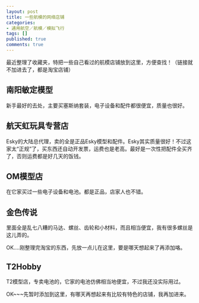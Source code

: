 ```yaml
---
layout: post
title: 一些航模的网络店铺
categories:
- 通用航空／航模／模拟飞行
tags: []
published: true
comments: true
---
```

<p>最近整理了收藏夹，特把一些自己看过的航模店铺放到这里，方便查找！（链接就不加进去了，都是淘宝店铺）
<h2>南阳敏定模型</h2>
新手最好的去处，主要买塞斯纳套装，电子设备和配件都很便宜，质量也很好。
<h2>航天虹玩具专营店</h2>
Esky的大陆总代理，卖的全是正品Esky模型和配件。Esky其实质量很好！不过这家太“正规”了，买东西还自动开发票，运费也是老高。最好是一次性把配件全买齐了，否则运费都是好几天的饭钱。
<h2>OM模型店</h2>
在它家买过一些电子设备和电池。都是正品，店家人也不错。
<h2>金色传说</h2>
里面全是乱七八糟的马达、螺丝、齿轮和小材料，而且相当便宜，我有很多螺丝是这儿弄的。</p>

<p>OK....刚整理完淘宝的东西，先放一点儿在这里，要是哪天想起来了再添加咯。
<h2>T2Hobby</h2>
T2模型店，专卖电池的，它家的电池仿佛相当地便宜，不过我还没实际用过。</p>

<p>OK~~~先暂时添加到这里，有哪天再想起来有比较有特色的店铺，我再加进来。</p>
